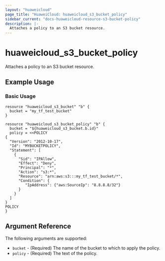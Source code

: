 ```yaml
---
layout: "huaweicloud"
page_title: "HuaweiCloud: huaweicloud_s3_bucket_policy"
sidebar_current: "docs-huaweicloud-resource-s3-bucket-policy"
description: |-
  Attaches a policy to an S3 bucket resource.
---
```


# huaweicloud\_s3\_bucket\_policy

Attaches a policy to an S3 bucket resource.

## Example Usage

### Basic Usage

```hcl
resource "huaweicloud_s3_bucket" "b" {
  bucket = "my_tf_test_bucket"
}

resource "huaweicloud_s3_bucket_policy" "b" {
  bucket = "${huaweicloud_s3_bucket.b.id}"
  policy = <<POLICY
{
  "Version": "2012-10-17",
  "Id": "MYBUCKETPOLICY",
  "Statement": [
    {
      "Sid": "IPAllow",
      "Effect": "Deny",
      "Principal": "*",
      "Action": "s3:*",
      "Resource": "arn:aws:s3:::my_tf_test_bucket/*",
      "Condition": {
         "IpAddress": {"aws:SourceIp": "8.8.8.8/32"}
      } 
    } 
  ]
}
POLICY
}
```

## Argument Reference

The following arguments are supported:

* `bucket` - (Required) The name of the bucket to which to apply the policy.
* `policy` - (Required) The text of the policy.
